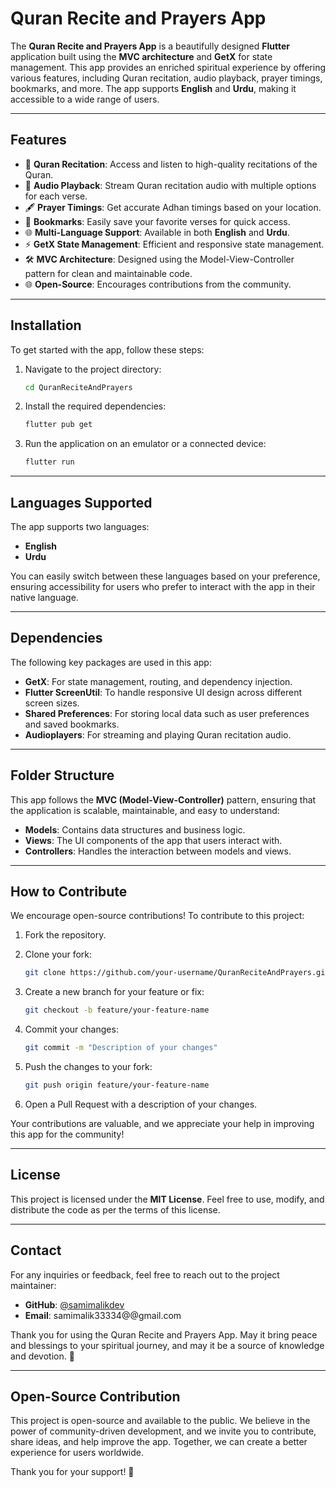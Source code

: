 # Quran Recite and Prayers App

The **Quran Recite and Prayers App** is a beautifully designed **Flutter** application built using the **MVC architecture** and **GetX** for state management. This app provides an enriched spiritual experience by offering various features, including Quran recitation, audio playback, prayer timings, bookmarks, and more. The app supports **English** and **Urdu**, making it accessible to a wide range of users.

---

## Features

- 📖 **Quran Recitation**: Access and listen to high-quality recitations of the Quran.
- 🎵 **Audio Playback**: Stream Quran recitation audio with multiple options for each verse.
- 🖋 **Prayer Timings**: Get accurate Adhan timings based on your location.
- 📌 **Bookmarks**: Easily save your favorite verses for quick access.
- 🌐 **Multi-Language Support**: Available in both **English** and **Urdu**.
- ⚡ **GetX State Management**: Efficient and responsive state management.
- 🛠 **MVC Architecture**: Designed using the Model-View-Controller pattern for clean and maintainable code.
- 🌐 **Open-Source**: Encourages contributions from the community.

---

## Installation

To get started with the app, follow these steps:

1. Navigate to the project directory:
   ```bash
   cd QuranReciteAndPrayers
   ```

2. Install the required dependencies:
   ```bash
   flutter pub get
   ```

3. Run the application on an emulator or a connected device:
   ```bash
   flutter run
   ```

---

## Languages Supported

The app supports two languages:

- **English**
- **Urdu**

You can easily switch between these languages based on your preference, ensuring accessibility for users who prefer to interact with the app in their native language.

---

## Dependencies

The following key packages are used in this app:

- **GetX**: For state management, routing, and dependency injection.
- **Flutter ScreenUtil**: To handle responsive UI design across different screen sizes.
- **Shared Preferences**: For storing local data such as user preferences and saved bookmarks.
- **Audioplayers**: For streaming and playing Quran recitation audio.

---

## Folder Structure

This app follows the **MVC (Model-View-Controller)** pattern, ensuring that the application is scalable, maintainable, and easy to understand:

- **Models**: Contains data structures and business logic.
- **Views**: The UI components of the app that users interact with.
- **Controllers**: Handles the interaction between models and views.

---

## How to Contribute

We encourage open-source contributions! To contribute to this project:

1. Fork the repository.
2. Clone your fork:
   ```bash
   git clone https://github.com/your-username/QuranReciteAndPrayers.git
   ```

3. Create a new branch for your feature or fix:
   ```bash
   git checkout -b feature/your-feature-name
   ```

4. Commit your changes:
   ```bash
   git commit -m "Description of your changes"
   ```

5. Push the changes to your fork:
   ```bash
   git push origin feature/your-feature-name
   ```

6. Open a Pull Request with a description of your changes.

Your contributions are valuable, and we appreciate your help in improving this app for the community!

---

## License

This project is licensed under the **MIT License**. Feel free to use, modify, and distribute the code as per the terms of this license.

---

## Contact

For any inquiries or feedback, feel free to reach out to the project maintainer:

- **GitHub**: [@samimalikdev](https://github.com/samimalikdev)
- **Email**: samimalik33334@@gmail.com 

Thank you for using the Quran Recite and Prayers App. May it bring peace and blessings to your spiritual journey, and may it be a source of knowledge and devotion. 🌟

---

## Open-Source Contribution

This project is open-source and available to the public. We believe in the power of community-driven development, and we invite you to contribute, share ideas, and help improve the app. Together, we can create a better experience for users worldwide.

Thank you for your support! 🙏

